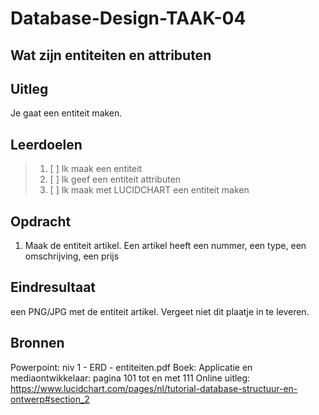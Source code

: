 # Database-Design-TAAK-04

## Wat zijn entiteiten en attributen

## Uitleg
Je gaat een entiteit maken.

## Leerdoelen

> 1. [ ] Ik maak een entiteit
> 2. [ ] Ik geef een entiteit attributen
> 3. [ ] Ik maak met LUCIDCHART een entiteit maken

## Opdracht
1. Maak de entiteit artikel. Een artikel heeft een nummer, een type, een omschrijving, een prijs
   
## Eindresultaat

een PNG/JPG met de entiteit artikel. Vergeet niet dit plaatje in te leveren.

## Bronnen
Powerpoint: niv 1 - ERD - entiteiten.pdf
Boek: Applicatie en mediaontwikkelaar: pagina 101 tot en met 111
Online uitleg: https://www.lucidchart.com/pages/nl/tutorial-database-structuur-en-ontwerp#section_2 
